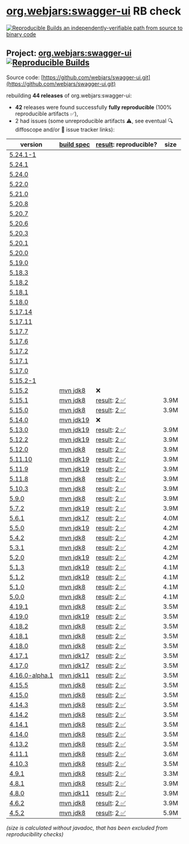 [org.webjars:swagger-ui](https://central.sonatype.com/artifact/org.webjars/swagger-ui/versions) RB check
=======

[![Reproducible Builds](https://reproducible-builds.org/images/logos/rb.svg) an independently-verifiable path from source to binary code](https://reproducible-builds.org/)

## Project: [org.webjars:swagger-ui](https://central.sonatype.com/artifact/org.webjars/swagger-ui/versions) [![Reproducible Builds](https://img.shields.io/endpoint?url=https://raw.githubusercontent.com/jvm-repo-rebuild/reproducible-central/master/content/org/webjars/swagger-ui/badge.json)](https://github.com/jvm-repo-rebuild/reproducible-central/blob/master/content/org/webjars/swagger-ui/README.md)

Source code: [https://github.com/webjars/swagger-ui.git](https://github.com/webjars/swagger-ui.git)

rebuilding **44 releases** of org.webjars:swagger-ui:
- **42** releases were found successfully **fully reproducible** (100% reproducible artifacts :white_check_mark:),
- 2 had issues (some unreproducible artifacts :warning:, see eventual :mag: diffoscope and/or :memo: issue tracker links):

| version | [build spec](/BUILDSPEC.md) | [result](https://reproducible-builds.org/docs/jvm/): reproducible? | size |
| -- | --------- | ------ | -- |
| [5.24.1-1](https://central.sonatype.com/artifact/org.webjars/swagger-ui/5.24.1-1/pom) | | | |
| [5.24.1](https://central.sonatype.com/artifact/org.webjars/swagger-ui/5.24.1/pom) | | | |
| [5.24.0](https://central.sonatype.com/artifact/org.webjars/swagger-ui/5.24.0/pom) | | | |
| [5.22.0](https://central.sonatype.com/artifact/org.webjars/swagger-ui/5.22.0/pom) | | | |
| [5.21.0](https://central.sonatype.com/artifact/org.webjars/swagger-ui/5.21.0/pom) | | | |
| [5.20.8](https://central.sonatype.com/artifact/org.webjars/swagger-ui/5.20.8/pom) | | | |
| [5.20.7](https://central.sonatype.com/artifact/org.webjars/swagger-ui/5.20.7/pom) | | | |
| [5.20.6](https://central.sonatype.com/artifact/org.webjars/swagger-ui/5.20.6/pom) | | | |
| [5.20.3](https://central.sonatype.com/artifact/org.webjars/swagger-ui/5.20.3/pom) | | | |
| [5.20.1](https://central.sonatype.com/artifact/org.webjars/swagger-ui/5.20.1/pom) | | | |
| [5.20.0](https://central.sonatype.com/artifact/org.webjars/swagger-ui/5.20.0/pom) | | | |
| [5.19.0](https://central.sonatype.com/artifact/org.webjars/swagger-ui/5.19.0/pom) | | | |
| [5.18.3](https://central.sonatype.com/artifact/org.webjars/swagger-ui/5.18.3/pom) | | | |
| [5.18.2](https://central.sonatype.com/artifact/org.webjars/swagger-ui/5.18.2/pom) | | | |
| [5.18.1](https://central.sonatype.com/artifact/org.webjars/swagger-ui/5.18.1/pom) | | | |
| [5.18.0](https://central.sonatype.com/artifact/org.webjars/swagger-ui/5.18.0/pom) | | | |
| [5.17.14](https://central.sonatype.com/artifact/org.webjars/swagger-ui/5.17.14/pom) | | | |
| [5.17.11](https://central.sonatype.com/artifact/org.webjars/swagger-ui/5.17.11/pom) | | | |
| [5.17.7](https://central.sonatype.com/artifact/org.webjars/swagger-ui/5.17.7/pom) | | | |
| [5.17.6](https://central.sonatype.com/artifact/org.webjars/swagger-ui/5.17.6/pom) | | | |
| [5.17.2](https://central.sonatype.com/artifact/org.webjars/swagger-ui/5.17.2/pom) | | | |
| [5.17.1](https://central.sonatype.com/artifact/org.webjars/swagger-ui/5.17.1/pom) | | | |
| [5.17.0](https://central.sonatype.com/artifact/org.webjars/swagger-ui/5.17.0/pom) | | | |
| [5.15.2-1](https://central.sonatype.com/artifact/org.webjars/swagger-ui/5.15.2-1/pom) | | | |
| [5.15.2](https://central.sonatype.com/artifact/org.webjars/swagger-ui/5.15.2/pom) | [mvn jdk8](swagger-ui-5.15.2.buildspec) | :x: | |
| [5.15.1](https://central.sonatype.com/artifact/org.webjars/swagger-ui/5.15.1/pom) | [mvn jdk8](swagger-ui-5.15.1.buildspec) | [result](swagger-ui-5.15.1.buildinfo): [2 :white_check_mark: ](swagger-ui-5.15.1.buildcompare) | 3.9M |
| [5.15.0](https://central.sonatype.com/artifact/org.webjars/swagger-ui/5.15.0/pom) | [mvn jdk8](swagger-ui-5.15.0.buildspec) | [result](swagger-ui-5.15.0.buildinfo): [2 :white_check_mark: ](swagger-ui-5.15.0.buildcompare) | 3.9M |
| [5.14.0](https://central.sonatype.com/artifact/org.webjars/swagger-ui/5.14.0/pom) | [mvn jdk19](swagger-ui-5.14.0.buildspec) | :x: | |
| [5.13.0](https://central.sonatype.com/artifact/org.webjars/swagger-ui/5.13.0/pom) | [mvn jdk19](swagger-ui-5.13.0.buildspec) | [result](swagger-ui-5.13.0.buildinfo): [2 :white_check_mark: ](swagger-ui-5.13.0.buildcompare) | 3.9M |
| [5.12.2](https://central.sonatype.com/artifact/org.webjars/swagger-ui/5.12.2/pom) | [mvn jdk19](swagger-ui-5.12.2.buildspec) | [result](swagger-ui-5.12.2.buildinfo): [2 :white_check_mark: ](swagger-ui-5.12.2.buildcompare) | 3.9M |
| [5.12.0](https://central.sonatype.com/artifact/org.webjars/swagger-ui/5.12.0/pom) | [mvn jdk8](swagger-ui-5.12.0.buildspec) | [result](swagger-ui-5.12.0.buildinfo): [2 :white_check_mark: ](swagger-ui-5.12.0.buildcompare) | 3.9M |
| [5.11.10](https://central.sonatype.com/artifact/org.webjars/swagger-ui/5.11.10/pom) | [mvn jdk19](swagger-ui-5.11.10.buildspec) | [result](swagger-ui-5.11.10.buildinfo): [2 :white_check_mark: ](swagger-ui-5.11.10.buildcompare) | 3.9M |
| [5.11.9](https://central.sonatype.com/artifact/org.webjars/swagger-ui/5.11.9/pom) | [mvn jdk19](swagger-ui-5.11.9.buildspec) | [result](swagger-ui-5.11.9.buildinfo): [2 :white_check_mark: ](swagger-ui-5.11.9.buildcompare) | 3.9M |
| [5.11.8](https://central.sonatype.com/artifact/org.webjars/swagger-ui/5.11.8/pom) | [mvn jdk8](swagger-ui-5.11.8.buildspec) | [result](swagger-ui-5.11.8.buildinfo): [2 :white_check_mark: ](swagger-ui-5.11.8.buildcompare) | 3.9M |
| [5.10.3](https://central.sonatype.com/artifact/org.webjars/swagger-ui/5.10.3/pom) | [mvn jdk8](swagger-ui-5.10.3.buildspec) | [result](swagger-ui-5.10.3.buildinfo): [2 :white_check_mark: ](swagger-ui-5.10.3.buildcompare) | 3.9M |
| [5.9.0](https://central.sonatype.com/artifact/org.webjars/swagger-ui/5.9.0/pom) | [mvn jdk8](swagger-ui-5.9.0.buildspec) | [result](swagger-ui-5.9.0.buildinfo): [2 :white_check_mark: ](swagger-ui-5.9.0.buildcompare) | 3.9M |
| [5.7.2](https://central.sonatype.com/artifact/org.webjars/swagger-ui/5.7.2/pom) | [mvn jdk19](swagger-ui-5.7.2.buildspec) | [result](swagger-ui-5.7.2.buildinfo): [2 :white_check_mark: ](swagger-ui-5.7.2.buildcompare) | 3.9M |
| [5.6.1](https://central.sonatype.com/artifact/org.webjars/swagger-ui/5.6.1/pom) | [mvn jdk17](swagger-ui-5.6.1.buildspec) | [result](swagger-ui-5.6.1.buildinfo): [2 :white_check_mark: ](swagger-ui-5.6.1.buildcompare) | 4.0M |
| [5.5.0](https://central.sonatype.com/artifact/org.webjars/swagger-ui/5.5.0/pom) | [mvn jdk19](swagger-ui-5.5.0.buildspec) | [result](swagger-ui-5.5.0.buildinfo): [2 :white_check_mark: ](swagger-ui-5.5.0.buildcompare) | 4.2M |
| [5.4.2](https://central.sonatype.com/artifact/org.webjars/swagger-ui/5.4.2/pom) | [mvn jdk8](swagger-ui-5.4.2.buildspec) | [result](swagger-ui-5.4.2.buildinfo): [2 :white_check_mark: ](swagger-ui-5.4.2.buildcompare) | 4.2M |
| [5.3.1](https://central.sonatype.com/artifact/org.webjars/swagger-ui/5.3.1/pom) | [mvn jdk8](swagger-ui-5.3.1.buildspec) | [result](swagger-ui-5.3.1.buildinfo): [2 :white_check_mark: ](swagger-ui-5.3.1.buildcompare) | 4.2M |
| [5.2.0](https://central.sonatype.com/artifact/org.webjars/swagger-ui/5.2.0/pom) | [mvn jdk19](swagger-ui-5.2.0.buildspec) | [result](swagger-ui-5.2.0.buildinfo): [2 :white_check_mark: ](swagger-ui-5.2.0.buildcompare) | 4.2M |
| [5.1.3](https://central.sonatype.com/artifact/org.webjars/swagger-ui/5.1.3/pom) | [mvn jdk19](swagger-ui-5.1.3.buildspec) | [result](swagger-ui-5.1.3.buildinfo): [2 :white_check_mark: ](swagger-ui-5.1.3.buildcompare) | 4.1M |
| [5.1.2](https://central.sonatype.com/artifact/org.webjars/swagger-ui/5.1.2/pom) | [mvn jdk19](swagger-ui-5.1.2.buildspec) | [result](swagger-ui-5.1.2.buildinfo): [2 :white_check_mark: ](swagger-ui-5.1.2.buildcompare) | 4.1M |
| [5.1.0](https://central.sonatype.com/artifact/org.webjars/swagger-ui/5.1.0/pom) | [mvn jdk8](swagger-ui-5.1.0.buildspec) | [result](swagger-ui-5.1.0.buildinfo): [2 :white_check_mark: ](swagger-ui-5.1.0.buildcompare) | 4.1M |
| [5.0.0](https://central.sonatype.com/artifact/org.webjars/swagger-ui/5.0.0/pom) | [mvn jdk8](swagger-ui-5.0.0.buildspec) | [result](swagger-ui-5.0.0.buildinfo): [2 :white_check_mark: ](swagger-ui-5.0.0.buildcompare) | 4.1M |
| [4.19.1](https://central.sonatype.com/artifact/org.webjars/swagger-ui/4.19.1/pom) | [mvn jdk8](swagger-ui-4.19.1.buildspec) | [result](swagger-ui-4.19.1.buildinfo): [2 :white_check_mark: ](swagger-ui-4.19.1.buildcompare) | 3.5M |
| [4.19.0](https://central.sonatype.com/artifact/org.webjars/swagger-ui/4.19.0/pom) | [mvn jdk19](swagger-ui-4.19.0.buildspec) | [result](swagger-ui-4.19.0.buildinfo): [2 :white_check_mark: ](swagger-ui-4.19.0.buildcompare) | 3.5M |
| [4.18.2](https://central.sonatype.com/artifact/org.webjars/swagger-ui/4.18.2/pom) | [mvn jdk8](swagger-ui-4.18.2.buildspec) | [result](swagger-ui-4.18.2.buildinfo): [2 :white_check_mark: ](swagger-ui-4.18.2.buildcompare) | 3.5M |
| [4.18.1](https://central.sonatype.com/artifact/org.webjars/swagger-ui/4.18.1/pom) | [mvn jdk8](swagger-ui-4.18.1.buildspec) | [result](swagger-ui-4.18.1.buildinfo): [2 :white_check_mark: ](swagger-ui-4.18.1.buildcompare) | 3.5M |
| [4.18.0](https://central.sonatype.com/artifact/org.webjars/swagger-ui/4.18.0/pom) | [mvn jdk8](swagger-ui-4.18.0.buildspec) | [result](swagger-ui-4.18.0.buildinfo): [2 :white_check_mark: ](swagger-ui-4.18.0.buildcompare) | 3.5M |
| [4.17.1](https://central.sonatype.com/artifact/org.webjars/swagger-ui/4.17.1/pom) | [mvn jdk17](swagger-ui-4.17.1.buildspec) | [result](swagger-ui-4.17.1.buildinfo): [2 :white_check_mark: ](swagger-ui-4.17.1.buildcompare) | 3.5M |
| [4.17.0](https://central.sonatype.com/artifact/org.webjars/swagger-ui/4.17.0/pom) | [mvn jdk17](swagger-ui-4.17.0.buildspec) | [result](swagger-ui-4.17.0.buildinfo): [2 :white_check_mark: ](swagger-ui-4.17.0.buildcompare) | 3.5M |
| [4.16.0-alpha.1](https://central.sonatype.com/artifact/org.webjars/swagger-ui/4.16.0-alpha.1/pom) | [mvn jdk11](swagger-ui-4.16.0-alpha.1.buildspec) | [result](swagger-ui-4.16.0-alpha.1.buildinfo): [2 :white_check_mark: ](swagger-ui-4.16.0-alpha.1.buildcompare) | 3.5M |
| [4.15.5](https://central.sonatype.com/artifact/org.webjars/swagger-ui/4.15.5/pom) | [mvn jdk8](swagger-ui-4.15.5.buildspec) | [result](swagger-ui-4.15.5.buildinfo): [2 :white_check_mark: ](swagger-ui-4.15.5.buildcompare) | 3.5M |
| [4.15.0](https://central.sonatype.com/artifact/org.webjars/swagger-ui/4.15.0/pom) | [mvn jdk8](swagger-ui-4.15.0.buildspec) | [result](swagger-ui-4.15.0.buildinfo): [2 :white_check_mark: ](swagger-ui-4.15.0.buildcompare) | 3.5M |
| [4.14.3](https://central.sonatype.com/artifact/org.webjars/swagger-ui/4.14.3/pom) | [mvn jdk8](swagger-ui-4.14.3.buildspec) | [result](swagger-ui-4.14.3.buildinfo): [2 :white_check_mark: ](swagger-ui-4.14.3.buildcompare) | 3.5M |
| [4.14.2](https://central.sonatype.com/artifact/org.webjars/swagger-ui/4.14.2/pom) | [mvn jdk8](swagger-ui-4.14.2.buildspec) | [result](swagger-ui-4.14.2.buildinfo): [2 :white_check_mark: ](swagger-ui-4.14.2.buildcompare) | 3.5M |
| [4.14.1](https://central.sonatype.com/artifact/org.webjars/swagger-ui/4.14.1/pom) | [mvn jdk8](swagger-ui-4.14.1.buildspec) | [result](swagger-ui-4.14.1.buildinfo): [2 :white_check_mark: ](swagger-ui-4.14.1.buildcompare) | 3.5M |
| [4.14.0](https://central.sonatype.com/artifact/org.webjars/swagger-ui/4.14.0/pom) | [mvn jdk8](swagger-ui-4.14.0.buildspec) | [result](swagger-ui-4.14.0.buildinfo): [2 :white_check_mark: ](swagger-ui-4.14.0.buildcompare) | 3.5M |
| [4.13.2](https://central.sonatype.com/artifact/org.webjars/swagger-ui/4.13.2/pom) | [mvn jdk8](swagger-ui-4.13.2.buildspec) | [result](swagger-ui-4.13.2.buildinfo): [2 :white_check_mark: ](swagger-ui-4.13.2.buildcompare) | 3.5M |
| [4.11.1](https://central.sonatype.com/artifact/org.webjars/swagger-ui/4.11.1/pom) | [mvn jdk8](swagger-ui-4.11.1.buildspec) | [result](swagger-ui-4.11.1.buildinfo): [2 :white_check_mark: ](swagger-ui-4.11.1.buildcompare) | 3.6M |
| [4.10.3](https://central.sonatype.com/artifact/org.webjars/swagger-ui/4.10.3/pom) | [mvn jdk8](swagger-ui-4.10.3.buildspec) | [result](swagger-ui-4.10.3.buildinfo): [2 :white_check_mark: ](swagger-ui-4.10.3.buildcompare) | 3.5M |
| [4.9.1](https://central.sonatype.com/artifact/org.webjars/swagger-ui/4.9.1/pom) | [mvn jdk8](swagger-ui-4.9.1.buildspec) | [result](swagger-ui-4.9.1.buildinfo): [2 :white_check_mark: ](swagger-ui-4.9.1.buildcompare) | 3.3M |
| [4.8.1](https://central.sonatype.com/artifact/org.webjars/swagger-ui/4.8.1/pom) | [mvn jdk8](swagger-ui-4.8.1.buildspec) | [result](swagger-ui-4.8.1.buildinfo): [2 :white_check_mark: ](swagger-ui-4.8.1.buildcompare) | 3.9M |
| [4.8.0](https://central.sonatype.com/artifact/org.webjars/swagger-ui/4.8.0/pom) | [mvn jdk11](swagger-ui-4.8.0.buildspec) | [result](swagger-ui-4.8.0.buildinfo): [2 :white_check_mark: ](swagger-ui-4.8.0.buildcompare) | 3.9M |
| [4.6.2](https://central.sonatype.com/artifact/org.webjars/swagger-ui/4.6.2/pom) | [mvn jdk8](swagger-ui-4.6.2.buildspec) | [result](swagger-ui-4.6.2.buildinfo): [2 :white_check_mark: ](swagger-ui-4.6.2.buildcompare) | 3.9M |
| [4.5.2](https://central.sonatype.com/artifact/org.webjars/swagger-ui/4.5.2/pom) | [mvn jdk8](swagger-ui-4.5.2.buildspec) | [result](swagger-ui-4.5.2.buildinfo): [2 :white_check_mark: ](swagger-ui-4.5.2.buildcompare) | 5.9M |

<i>(size is calculated without javadoc, that has been excluded from reproducibility checks)</i>
